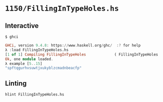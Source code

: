 # `1150/FillingInTypeHoles.hs`

## Interactive

```console
$ ghci
```
```haskell
GHCi, version 9.4.8: https://www.haskell.org/ghc/  :? for help
λ :load FillingInTypeHoles.hs
[1 of 1] Compiling FillingInTypeHoles             ( FillingInTypeHoles.hs, interpreted )
Ok, one module loaded.
λ example [5..15]
"spftqgurhvsuwtjxukyblzcmadnbeacfp"
```

## Linting

```console
hlint FillingInTypeHoles.hs
```
